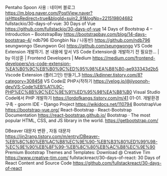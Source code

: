 Pentaho Spoon 사용 : 네이버 블로그
https://m.blog.naver.com/PostView.naver?isHttpsRedirect=true&blogId=suin2_91&logNo=221519804682
fullstackio/30-days-of-vue: 30 Days of Vue
https://github.com/fullstackio/30-days-of-vue
14 Days of Bootstrap 4 – Introduction – BootstrapBay
https://bootstrapbay.com/blog/14-days-bootstrap-4/
ndb796 (Dongbin Na / 나동빈)
https://github.com/ndb796
seungwongo (Seungwon Go)
https://github.com/seungwongo
VS Code Extension 개발하기. 본 내용에 앞서 VS Code Extension을 개발하기 전 필요한… | by 이상훈 | Frontend Developers | Medium
https://medium.com/frontend-developers/vs-code-extension-%EA%B0%9C%EB%B0%9C%ED%95%98%EA%B8%B0-ae933343d2b5
Vscode Extension (플러그인) 만들기_3
https://kdinner.tistory.com/8?category=308458
VS Code로 PHP시작하기
https://velog.io/@jiyoonoh-dev/VS-Code%EB%A1%9C-PHP%EC%8B%9C%EC%9E%91%ED%95%98%EA%B8%B0
Visual Studio Code에서 PHP 개발하기
https://lordofkangs.tistory.com/m/41
01-01. 개발환경구축 - goorm IDE - Django Project
https://wikidocs.net/110794
BootstrapVue
https://bootstrap-vue.org/
React-Bootstrap · React-Bootstrap Documentation
https://react-bootstrap.github.io/
Bootstrap · The most popular HTML, CSS, and JS library in the world.
https://getbootstrap.com/




DBeaver 대문자 변환 , 자동 대문자
https://jin2rang.tistory.com/m/entry/DBeaver-%EB%8C%80%EB%AC%B8%EC%9E%90-%EB%B3%80%ED%99%98-%EC%9E%90%EB%8F%99-%EB%8C%80%EB%AC%B8%EC%9E%90
Premium Bootstrap Themes and Templates: Download @ Creative Tim
https://www.creative-tim.com/
fullstackreact/30-days-of-react: 30 Days of React Content and Source Code
https://github.com/fullstackreact/30-days-of-react







